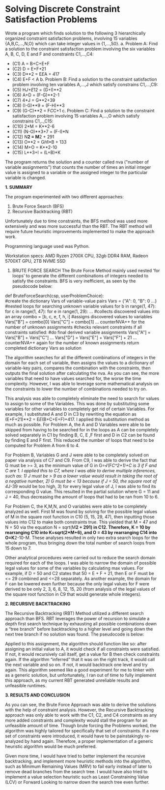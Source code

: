 # Solving Discrete Constraint Satisfaction Problems 

Wrote a program which finds solution to the following 3 hierarchically organized constraint satisfaction problems, involving 15 variables {A,B,C,…,N,O} which can take integer values in {1,…,50}. 
a. Problem A: Find a solution to the constraint satisfaction problem involving the six variables A, B, C, D, E and F and constraints C1,…,C4:
 - (C1) A = B+C+E+F
 - (C2) D = E+F+21
 - (C3) D**2 = E*E*A + 417
 - (C4) E+F < A
b. Problem B: Find a solution to the constraint satisfaction problem involving ten variables A,…,J which satisfy constrains C1,…,C9:
 - (C5) H*J+E*12 = (G+I)**2
 - (C6) A+D = (F-G)**2-1
 - (C7) 4*J = G**2+39
 - (C8) (I-G)**9 = (F-H)**3
 - (C9) (G-C)**2 = F*C*C+1
c. Problem C: Find a solution to the constraint satisfaction problem involving 15 variables A,…,O which satisfy constrains C1,..,C15:
 - (C10) 2*M = K**2-6
 - (C11) (N-O)**3+7 = (F-I)*N 
 - (C12) N**2 = M**2 + 291
 - (C13) O**2 = G*H*I*B + 133
 - (C14) M+O = K**2-10
 - (C15) L**3+I = (L+B)*K

The program returns the solution and a counter called nva ("number of variable assignments") that counts the number of times an initial integer value is assigned to a variable or the assigned integer to the particular variable is changed.


**1. SUMMARY**

The program  experimented with two different approaches: 
1) Brute Force Search (BFS)
2) Recursive Backtracking (RBT)

Unfortunately due to time constraints, the BFS method was used more extensively and was more successful than the RBT. The RBT method will require future heuristic improvements implemented to make the approach work.

Programming language used was Python.

Workstation specs: AMD Ryzen 2700X CPU, 32gb DDR4 RAM, Radeon 5700XT GPU, 2TB NVME SSD

1. BRUTE FORCE SEARCH
The Brute Force Method mainly used nested ‘for loops’ to generate the different combinations of integers needed to satisfy the constraints. BFS is very inefficient, as seen by the pseudocode below:

def BruteForceSearch(csp, userProblemChoice):  
    #create the dictionary Vars of variable-value pairs
    Vars = {"A": 0, "B": 0 …}
    #nested loops for searching unknown variable values
    for b in range(1, 47):
      for c in range(1, 47):
        for e in range(1, 29):
          …
	    #collects discovered values into an array
            combo = [b, c, e, f, h, i]
            #assigns discovered values to variables
            Vars["B"] = combo[0]
            Vars["C"] = combo[1]
            …
            counterNVA++ for the number of unknown assignments
            #checks relevant constraints
            if all constraints satisfied:
               #do final derived variable assignments
               Vars["A"] = Vars["B"] + Vars["C"] …
               Vars["D"] = Vars["E"] + Vars["F"] + 21
		    …
               counterNVA++ again for the number of known assignments
               return completed dictionary Vars as solution


The algorithm searches for all the different combinations of integers in the domain for each set of variable, then assigns the values to a dictionary of variable-key pairs, compares the combination with the constraints, then outputs the final solution after calculating the nva. As you can see, the more variables that need to have values searched for, the worse the time complexity. However, I was able to leverage some mathematical analysis on the constraints to lower the number of combinations needed to try on. 

This analysis was able to completely eliminate the need to search for values to assign to some of the Variables. This was done by substituting some variables for other variables to completely get rid of certain Variables. For example, I substituted A and D in C3 by rewriting the equation as (E+F+21)**2 = E*E*(B+C+E+F)+417.
I applied this substitution method as much as possible. For Problem A, the A and D Variables were able to be skipped from having to be searched for in the loops as A can be completely solved separately in C1 by finding B, C, E ,F first and D in C2 can be found by finding E and F first. This reduced the number of loops that need to be computed for Problem A from 6 to 4.  

For Problem B, Variables G and J were able to be completely solved on paper via analysis of C7 and C9. From C9, I was able to derive the fact that G must be >= 3, as the minimum value of G in G=√(F*C^2+1)+C is 3 if F and C are 1. I applied this to C7, where I was able to derive multiple inferences, such as: 1) J must be > 9 as a lower value would result in taking the root of a negative number, 2) G must be < 13 because if J = 50, the square root of 4*J-39 would be too high, 3) for every legal value of J, I was able to find its corresponding G value. This resulted in the partial solution where G = 11 and J = 40, thus decreasing the amount of loops that had to be ran from 10 to 6.

For Problem C, the K,M,N, and O variables were able to be completely analyzed as well. First M was found by solving for the possible legal values of M in the square root function in C10 (5, 15, 29, 47), then inputting those values into C12 to make both constraints true. This yielded that M = 47 and N = 50 via the equation N = sqrt(M**2 + 291) in C12. Therefore, K = 10 by rearranging C10 into K=sqrt(2*M+6), and O = 43 by rearranging C14 into O=K**2-10-M. These analyses resulted in only two extra search loops for the whole program, thus bringing down the total number of search loops from 15 down to 7. 

Other analytical procedures were carried out to reduce the search domain required for each of the loops. I was able to narrow the domain of possible legal values for some of the variables by calculating max values. For example, if D = 50 and C2 states that 50 = E + F + 21, then E or F must be <= 29 combined and <=28 separately. As another example, the domain for F can be lowered even further because the only legal values for F were derived to be only 2, 3, 6, 8, 12, 15, 20 (from analysis of the legal values of the square root function in C9 that would generate whole integers).   

**2. RECURSIVE BACKTRACKING**

The Recursive Backtracking (RBT) Method utilized a different search approach than BFS. RBT leverages the power of recursion to simulate a depth first search technique by exhausting all possible combinations down a “tree branch” before backtracking to a higher level and going down the next tree branch if no solution was found. The pseudocode is below:

Applied to this assignment, the algorithm should function like so: after assigning an initial value to A, it would check if all constraints were satisfied. If not, it would recursively call itself, get a value for B then check constraints again. If the algorithm “inferred” that it was on the right track, it would call the next variable and so on. If not, it would backtrack one level and try again. This algorithm seemed like a good experiment for me to tinker with as a generic solution, but unfortunately, I ran out of time to fully implement this approach, as my current RBT generated unreliable results and unfeasible runtimes. 

**3. RESULTS AND CONCLUSION**

As you can see, the Brute Force Approach was able to derive the solutions with the help of constraint analysis. However, the Recursive Backtracking approach was only able to work with the C1, C2, and C4 constraints as any more added constraints and complexity would stall the program for an unfeasible amount of time. Though brute forcing the Problems worked, the algorithm was highly tailored for specifically that set of constraints. If a new set of constraints were introduced, it would have to be painstakingly re-analyzed by hand again. Therefore, a proper implementation of a generic heuristic algorithm would be much preferred.

Given more time, I would have tried to better implement the recursive backtracking, and implement more heuristic methods into the algorithm, such as Minimum Remaining Values (MRV) to fail early instead of later to remove dead branches from the search tree. I would have also tried to implement a value selection heuristic such as Least Constraining Value (LCV) or Forward Looking to narrow down the search tree even further.

